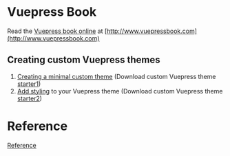 # Vuepress Book

Read the [Vuepress book online](http://www.vuepressbook.com) at [http://www.vuepressbook.com](http://www.vuepressbook.com)

## Creating custom Vuepress themes

1. [Creating a minimal custom theme](custom1.md) (Download custom Vuepress theme [starter1](https://github.com/tomcam/vuepress-theme-starter1))
2. [Add styling](custom2.md) to your Vuepress theme (Download custom Vuepress theme [starter2](https://github.com/tomcam/vuepress-theme-starter2))

# Reference
[Reference](./reference.md)

